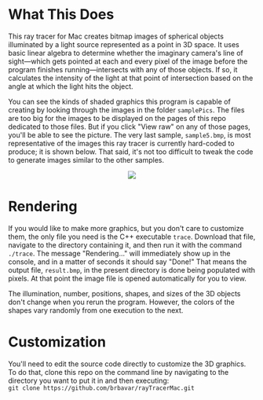 # What This Does
This ray tracer for Mac creates bitmap images of spherical objects illuminated by a light source represented as a point in 3D space. It uses basic linear algebra to determine whether the imaginary camera's line of sight—which gets pointed at each and every pixel of the image before the program finishes running—intersects with any of those objects. If so, it calculates the intensity of the light at that point of intersection based on the angle at which the light hits the object. 

You can see the kinds of shaded graphics this program is capable of creating by looking through the images in the folder `samplePics`. The files are too big for the images to be displayed on the pages of this repo dedicated to those files. But if you click "View raw" on any of those pages, you'll be able to see the picture. The very last sample, `sample5.bmp`, is most representative of the images this ray tracer is currently hard-coded to produce; it is shown below. That said, it's not too difficult to tweak the code to generate images similar to the other samples.

<p align='center'>
  <img src='https://raw.githubusercontent.com/brbavar/rayTracerMac/main/samplePics/sample5.bmp'>
</p>

# Rendering
If you would like to make more graphics, but you don't care to customize them, the only file you need is the C++ executable `trace`. Download that file, navigate to the directory containing it, and then run it with the command `./trace`. The message "Rendering..." will immediately show up in the console, and in a matter of seconds it should say "Done!" That means the output file, `result.bmp`, in the present directory is done being populated with pixels. At that point the image file is opened automatically for you to view.

The illumination, number, positions, shapes, and sizes of the 3D objects don't change when you rerun the program. However, the colors of the shapes vary randomly from one execution to the next.

# Customization
You'll need to edit the source code directly to customize the 3D graphics. To do that, clone this repo on the command line by navigating to the directory you want to put it in and then executing:<br>`git clone https://github.com/brbavar/rayTracerMac.git`
